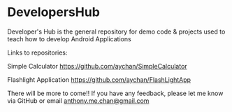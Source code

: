 # DevelopersHub
Developer's Hub is the general repository for demo code &amp; projects used to teach how to develop Android Applications

Links to repositories:

Simple Calculator
https://github.com/aychan/SimpleCalculator

Flashlight Application
https://github.com/aychan/FlashLightApp

There will be more to come!! If you have any feedback, please let me know via GitHub or email anthony.me.chan@gmail.com
